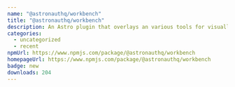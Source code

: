 ```yaml
---
name: "@astronauthq/workbench"
title: "@astronauthq/workbench"
description: An Astro plugin that overlays an various tools for visually building your app.
categories:
  - uncategorized
  - recent
npmUrl: https://www.npmjs.com/package/@astronauthq/workbench
homepageUrl: https://www.npmjs.com/package/@astronauthq/workbench
badge: new
downloads: 204
---
```

